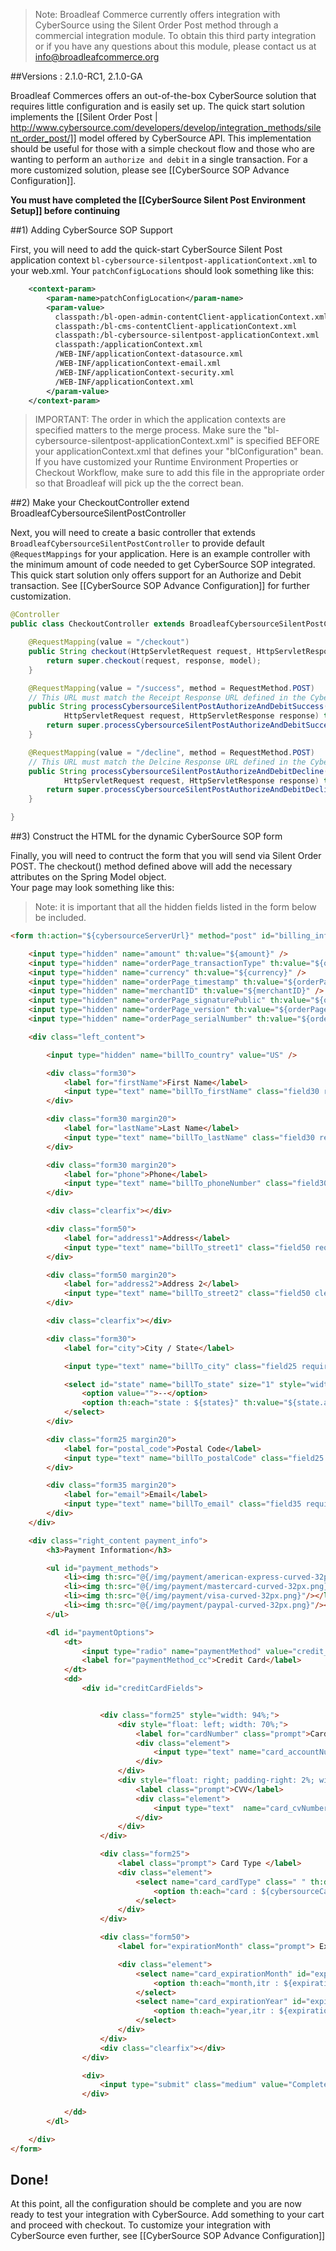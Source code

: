 > Note: Broadleaf Commerce currently offers integration with CyberSource using the Silent Order Post method through a commercial integration module. To obtain this third party integration or if you have any questions about this module, please contact us at info@broadleafcommerce.org

##Versions : 2.1.0-RC1, 2.1.0-GA

Broadleaf Commerces offers an out-of-the-box CyberSource solution that requires little configuration and is easily set up. 
The quick start solution implements the [[Silent Order Post | http://www.cybersource.com/developers/develop/integration_methods/silent_order_post/]] model offered by CyberSource API.
This implementation should be useful for those with a simple checkout flow and those who are wanting to perform an `authorize and debit` in a single transaction. For a more customized solution, please see [[CyberSource SOP Advance Configuration]].

**You must have completed the [[CyberSource Silent Post Environment Setup]] before continuing**

##1) Adding CyberSource SOP Support

First, you will need to add the quick-start CyberSource Silent Post application context `bl-cybersource-silentpost-applicationContext.xml` to your web.xml.
Your `patchConfigLocations` should look something like this:

```xml
    <context-param>
        <param-name>patchConfigLocation</param-name>
        <param-value>
          classpath:/bl-open-admin-contentClient-applicationContext.xml
          classpath:/bl-cms-contentClient-applicationContext.xml
          classpath:/bl-cybersource-silentpost-applicationContext.xml
          classpath:/applicationContext.xml
          /WEB-INF/applicationContext-datasource.xml
          /WEB-INF/applicationContext-email.xml
          /WEB-INF/applicationContext-security.xml
          /WEB-INF/applicationContext.xml
        </param-value>
    </context-param>
```
> IMPORTANT: The order in which the application contexts are specified matters to the merge process. Make sure the "bl-cybersource-silentpost-applicationContext.xml" is specified BEFORE your applicationContext.xml that defines your "blConfiguration" bean. If you have customized your Runtime Environment Properties or Checkout Workflow, make sure to add this file in the appropriate order so that Broadleaf will pick up the the correct bean.

##2) Make your CheckoutController extend BroadleafCybersourceSilentPostController

Next, you will need to create a basic controller that extends `BroadleafCybersourceSilentPostController` to provide default `@RequestMappings` for your application.
Here is an example controller with the minimum amount of code needed to get CyberSource SOP integrated. 
This quick start solution only offers support for an Authorize and Debit transaction. See [[CyberSource SOP Advance Configuration]] for further customization.

```java
@Controller
public class CheckoutController extends BroadleafCybersourceSilentPostController {

    @RequestMapping(value = "/checkout")
    public String checkout(HttpServletRequest request, HttpServletResponse response, Model model) {
        return super.checkout(request, response, model);
    }

    @RequestMapping(value = "/success", method = RequestMethod.POST)
    // This URL must match the Receipt Response URL defined in the CyberSource Business Center
    public String processCybersourceSilentPostAuthorizeAndDebitSuccess(Model model,
            HttpServletRequest request, HttpServletResponse response) throws CheckoutException, PricingException {
        return super.processCybersourceSilentPostAuthorizeAndDebitSuccess(model, request, response);
    }

    @RequestMapping(value = "/decline", method = RequestMethod.POST)
    // This URL must match the Delcine Response URL defined in the CyberSource Business Center
    public String processCybersourceSilentPostAuthorizeAndDebitDecline(Model model,
            HttpServletRequest request, HttpServletResponse response) throws CheckoutException, PricingException {
        return super.processCybersourceSilentPostAuthorizeAndDebitDecline(model, request, response);
    }

}
```

##3) Construct the HTML for the dynamic CyberSource SOP form

Finally, you will need to contruct the form that you will send via Silent Order POST. The checkout() method defined above will add the necessary attributes on the Spring Model object.  
Your page may look something like this:

> Note: it is important that all the hidden fields listed in the form below be included.

```html
<form th:action="${cybersourceServerUrl}" method="post" id="billing_info">

    <input type="hidden" name="amount" th:value="${amount}" />
    <input type="hidden" name="orderPage_transactionType" th:value="${orderPage_transactionType}" />
    <input type="hidden" name="currency" th:value="${currency}" />
    <input type="hidden" name="orderPage_timestamp" th:value="${orderPage_timestamp}" />
    <input type="hidden" name="merchantID" th:value="${merchantID}" />
    <input type="hidden" name="orderPage_signaturePublic" th:value="${orderPage_signaturePublic}" />
    <input type="hidden" name="orderPage_version" th:value="${orderPage_version}" />
    <input type="hidden" name="orderPage_serialNumber" th:value="${orderPage_serialNumber}" />

    <div class="left_content">

        <input type="hidden" name="billTo_country" value="US" />

        <div class="form30">
            <label for="firstName">First Name</label>
            <input type="text" name="billTo_firstName" class="field30 required clearable" th:disabled="${!validShipping}" />
        </div>

        <div class="form30 margin20">
            <label for="lastName">Last Name</label>
            <input type="text" name="billTo_lastName" class="field30 required clearable" th:disabled="${!validShipping}" />
        </div>

        <div class="form30 margin20">
            <label for="phone">Phone</label>
            <input type="text" name="billTo_phoneNumber" class="field30 clearable" th:disabled="${!validShipping}"/>
        </div>

        <div class="clearfix"></div>

        <div class="form50">
            <label for="address1">Address</label>
            <input type="text" name="billTo_street1" class="field50 required clearable" th:disabled="${!validShipping}" />
        </div>

        <div class="form50 margin20">
            <label for="address2">Address 2</label>
            <input type="text" name="billTo_street2" class="field50 clearable" th:disabled="${!validShipping}" />
        </div>

        <div class="clearfix"></div>

        <div class="form30">
            <label for="city">City / State</label>

            <input type="text" name="billTo_city" class="field25 required clearable" th:disabled="${!validShipping}" />

            <select id="state" name="billTo_state" size="1" style="width: 48px;" class="required clearable" th:disabled="${!validShipping}">
                <option value="">--</option>
                <option th:each="state : ${states}" th:value="${state.abbreviation}" th:text="${state.abbreviation}"></option>
            </select>
        </div>

        <div class="form25 margin20">
            <label for="postal_code">Postal Code</label>
            <input type="text" name="billTo_postalCode" class="field25 clearable" th:disabled="${!validShipping}" />
        </div>

        <div class="form35 margin20">
            <label for="email">Email</label>
            <input type="text" name="billTo_email" class="field35 required clearable" th:disabled="${!validShipping}" />
        </div>
    </div>

    <div class="right_content payment_info">
        <h3>Payment Information</h3>

        <ul id="payment_methods">
            <li><img th:src="@{/img/payment/american-express-curved-32px.png}"/></li>
            <li><img th:src="@{/img/payment/mastercard-curved-32px.png}"/></li>
            <li><img th:src="@{/img/payment/visa-curved-32px.png}"/></li>
            <li><img th:src="@{/img/payment/paypal-curved-32px.png}"/></li>
        </ul>

        <dl id="paymentOptions">
            <dt>
                <input type="radio" name="paymentMethod" value="credit_card" id="paymentMethod_cc" />
                <label for="paymentMethod_cc">Credit Card</label>
            </dt>
            <dd>
                <div id="creditCardFields">


                    <div class="form25" style="width: 94%;">
                        <div style="float: left; width: 70%;">
                            <label for="cardNumber" class="prompt">Card Number</label>
                            <div class="element">
                                <input type="text" name="card_accountNumber" value="" id="cardNumber" class="field30" autocomplete="off" style="width: 100%" th:disabled="${!validShipping}" />
                            </div>
                        </div>
                        <div style="float: right; padding-right: 2%; width: 16%">
                            <label class="prompt">CVV</label>
                            <div class="element">
                                <input type="text"  name="card_cvNumber" id="securityCode" class="field30" autocomplete="off" style="width: 100%"  th:disabled="${!validShipping}"/>
                            </div>
                        </div>
                    </div>

                    <div class="form25">
                        <label class="prompt"> Card Type </label>
                        <div class="element">
                            <select name="card_cardType" class=" " th:disabled="${!validShipping}">
                                <option th:each="card : ${cybersourceCardTypes}" th:value="${card.value}" th:text="${card.key}"></option>
                            </select>
                        </div>
                    </div>

                    <div class="form50">
                        <label for="expirationMonth" class="prompt"> Expiration Date </label>

                        <div class="element">
                            <select name="card_expirationMonth" id="expirationMonth" class=" " th:disabled="${!validShipping}">
                                <option th:each="month,itr : ${expirationMonths}" th:value="${itr.count}" th:text="${month}"></option>
                            </select>
                            <select name="card_expirationYear" id="expirationYear" class=" " th:disabled="${!validShipping}">
                                <option th:each="year,itr : ${expirationYears}" th:value="${year}" th:text="${year}"></option>
                            </select>
                        </div>
                    </div>
                    <div class="clearfix"></div>
                </div>

                <div>
                    <input type="submit" class="medium" value="Complete Order" th:disabled="${!validShipping}" th:classappend="${validShipping}? 'red' : 'gray'"/>
                </div>

            </dd>
        </dl>

    </div>
</form>
```

## Done!
At this point, all the configuration should be complete and you are now ready to test your integration with CyberSource. Add something to your cart and proceed with checkout.
To customize your integration with CyberSource even further, see [[CyberSource SOP Advance Configuration]] 
